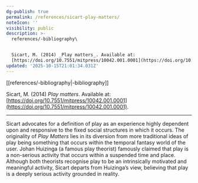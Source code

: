 ```yaml
---
dg-publish: true
permalink: /references/sicart-play-matters/
noteIcon: ''
visibility: public
description: >-
  references/-bibliography\


  Sicart, M. (2014) _Play matters_. Available at:
  [https://doi.org/10.7551/mitpress/10042.001.0001](https://doi.org/10.7551/mitpress/10
updated: '2025-10-15T21:01:34.031Z'
---
```


[[references/-bibliography\|-bibliography]]

Sicart, M. (2014) _Play matters_. Available at: [https://doi.org/10.7551/mitpress/10042.001.0001](https://doi.org/10.7551/mitpress/10042.001.0001).

---
Sicart advocates for a definition of play as an experience highly dependent upon and responsive to the fixed social structures in which it occurs. The originality of _Play Matters_ lies in its diversion from more traditional ideas of play being something that occurs within the temporal fantasy world of the user. Johan Huizinga (a famous play theorist) famously claimed that play is a non-serious activity that occurs within a suspended time and place. Although both theorists recognise play to be an intrinsically motivated and meaningful activity, Sicart departs from Huizinga’s view, believing that play is a deeply serious activity grounded in reality.
